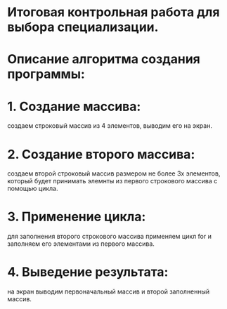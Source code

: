 # Итоговая контрольная работа для выбора специализации.
# Описание алгоритма создания программы:
# 1. Создание массива:
создаем строковый массив из 4 элементов, выводим его на экран.
# 2. Создание второго массива:
создаем второй строковый массив размером не более 3х элементов, который будет принимать элемнты из первого строкового массива с помощью цикла.
# 3. Применение цикла:
для заполнения второго строкового массива применяем цикл for и заполняем его элементами из первого массива.
# 4. Выведение результата:
на экран выводим первоначальный массив и второй заполненный массив.

